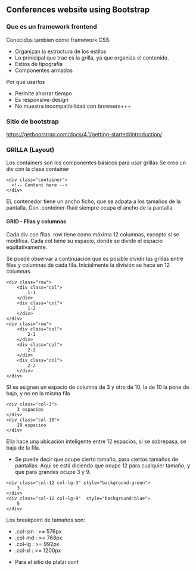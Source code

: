 ## Conferences website using Bootstrap

### Que es un framework frontend
Conocidos tambien como framework CSS:
- Organizan la estructura de los estilos
- Lo prinicipal que trae es la grilla, ya que organiza el contenido. 
- Estios de tipografia
- Componentes armados

Por que usarlos
- Permite ahorrar tiempo
- Es responsive-design
- No muestra incompatibilidad con browsers+++

### Sitio de bootstrap
https://getbootstrap.com/docs/4.1/getting-started/introduction/

### GRILLA (Layout)
Los containers son los componentes básicos para usar grillas
Se crea un div con la clase container
```
<div class="container">
  <!-- Content here -->
</div>
```
EL contenedor tiene un ancho ficho, que se adpata a los tamaños de la pantalla.
Con .conteiner-fluid siempre ocupa el ancho de la pantalla

#### GRID - FIlas y columnas
Cada div con filas .row tiene como máxima 12 columnas, excepto si se modifica.
Cada col tiene su espacio, donde se divide el espacio equitativamente.

Se puede observar a continuación que es posible dividir las grillas entre filas y columnas de cada fila. Inicialmente la división se hace en 12 columnas. 
```
<div class="row">
    <div class="col">
        1-1
    </div>
    <div class="col">
        1-2
    </div>
</div>
<div class="row">
    <div class="col">
        2-1
    </div>
    <div class="col">
        2-2
    </div>
    <div class="col">
        2-2
    </div>
</div>
```

SI se asignan un espacio de columna de 3 y otro de 10, la de 10 la pone de bajo, y no en la misma fila
```
<div class="col-3">
    3 espacios
</div>
<div class="col-10">
    10 espacios
</div>
```

Ella hace una ubicación inteligente entre 12 espacios, si se sobrepasa, se baja de la fila.

* Se puede decir que ocupe cierto tamaño, para ciertos tamaños de pantallas:
Aqui se está diciendo que ocupe 12 para cualquier tamaño, y que para grandes ocupe 3 y 9.
```
<div class="col-12 col-lg-3" style="background:green">
    3 
</div>
<div class="col-12 col-lg-9"  style="background:blue">
    5
</div>
```

Los breakpoint de tamaños son:  
- .col-sm :  >= 576px
- .col-md :  >= 768px
- .col-lg :  >= 992px
- .col-xl :  >= 1200px

* Para el sitio de platzi conf 